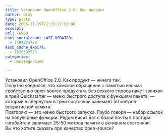 ```yaml
---
title: Установил OpenOffice 2.0. Как продукт
author: Gray
type: posts
date: 2005-11-19T21:35:27+00:00
excerpt:
url: /6560
esml_socialcount_LAST_UPDATED:
  - 1497273728
essb_cache_expire:
  - 1616592513
categories:
  - Uncategorized

---
```








Установил OpenOffice 2.0. Как продукт &#8212; ничего так.  
Попутно убедился, что хамское обращение с памятью весьма свойственно open-source продуктам. Без всякого спроса пакет запихал в трей Quickstarter &#8212; меню быстрого доступа к функциям пакета, &#8212; который в свернутом в трей состоянии занимает 50 метров оперативной памяти.  
Повторяю &#8212; это меню быстрого запуска. Грубо говоря &#8212; набор ссылок на популярные функции. Рядом висит Бат с базой почты в полтора гигабайта и занимает 25-50 метров памяти в активном состоянии.  
Вы что хотите сказать про качество open-source?